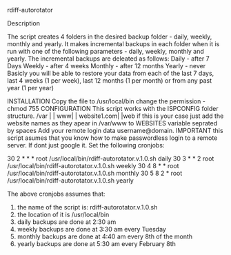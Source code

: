 
rdiff-autorotator

Description

The script creates 4 folders in the desired backup folder - daily, weekly, monthly and yearly. It makes incremental backups in 
each folder when it is run with one of the following parameters - daily, weekly, monthly and yearly. The incremental backups are 
deleated as follows:
Daily - after 7 Days
Weekly - after 4 weeks
Monthly - after 12 months
Yearly - never
Basicly you will be able to restore your data from each of the last 7 days, last 4 weeks (1 per week), last 12 months (1 per month) 
or from any past year (1 per year)

INSTALLATION
Copy the file to /usr/local/bin
change the permission - chmod 755
CONFIGURATION
This script works with the ISPCONFIG folder structure. 
/var |
     | www|
          | website1.com|
                        |web
  if this is your case just add the website names as they apear in /var/www to WEBSITES variable seprated by spaces
  Add your remote login data username@domain. 
  IMPORTANT this script asumes that you know how to make passwordless login to a remote server. If dont just google it.
  Set the following cronjobs:
  
30       2       *       *       *       root    /usr/local/bin/rdiff-autorotator.v.1.0.sh daily
30       3       *       *       2       root    /usr/local/bin/rdiff-autorotator.v.1.0.sh weekly
30       4       8       *       *       root    /usr/local/bin/rdiff-autorotator.v.1.0.sh monthly
30       5       8       2       *       root    /usr/local/bin/rdiff-autorotator.v.1.0.sh yearly

The above cronjobs assumes that:
1. the name of the script is: rdiff-autorotator.v.1.0.sh
2. the location of it is /usr/local/bin
3. daily backups are done at 2:30 am
4. weekly backups are done at 3:30 am every Tuesday
5. monthly backups are done  at 4:40 am every 8th of the month
6. yearly backups are done at 5:30 am every February 8th

  
          
